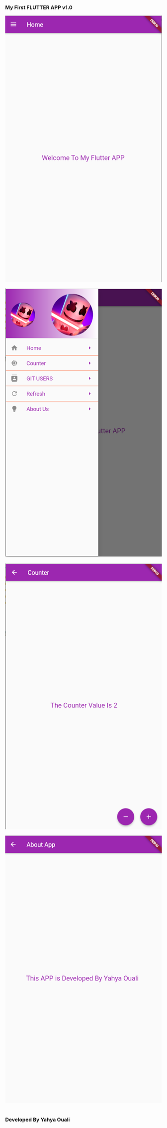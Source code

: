 <h3>My First FLUTTER APP v1.0</h3>
<img src="screenshot1.png"/>
<br></br>
<img src="screenshot2.png"/>
<br></br>
<img src="screenshot3.png"/>
<br></br>
<img src="screenshot4.png"/>
<br></br>
<h3>Developed By Yahya Ouali</h3>